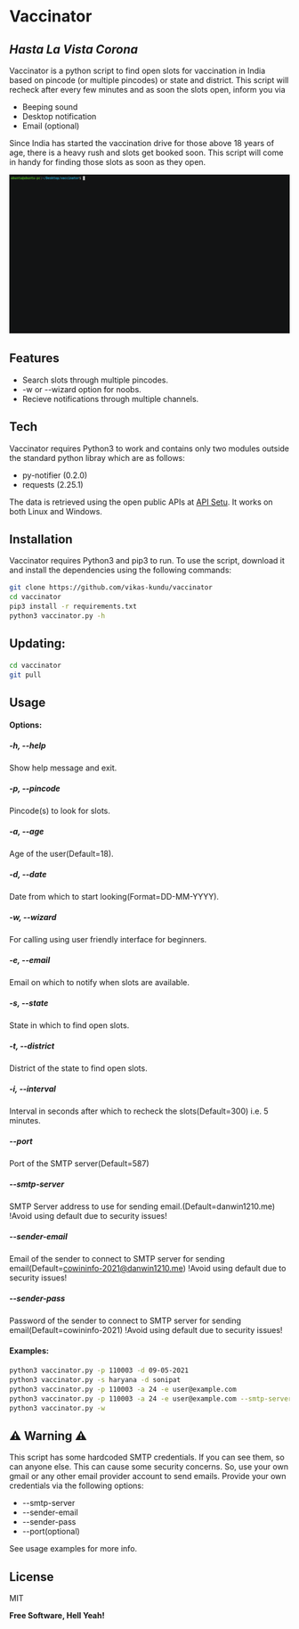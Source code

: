 # Vaccinator
## _Hasta La Vista Corona_
Vaccinator is a python script to find open slots for vaccination in India based on pincode (or multiple pincodes) or state and district. This script will recheck after every few minutes and as soon the slots open, inform you via
- Beeping sound
- Desktop notification
- Email (optional)

Since India has started the vaccination drive for those above 18 years of age, there is a heavy rush and slots get booked soon. This script will come in handy for finding those slots as soon as they open.

![Alt Text](https://github.com/vikas-kundu/vaccinator/blob/main/usage.gif)

## Features

- Search slots through multiple pincodes.
- -w or --wizard option for noobs.
- Recieve notifications through multiple channels.

## Tech
Vaccinator requires Python3 to work and contains only two modules outside the standard python libray which are as follows:
- py-notifier (0.2.0)
- requests (2.25.1)

The data is retrieved using the open public APIs at [API Setu](https://apisetu.gov.in/public/marketplace/api/cowin). It works on both Linux and Windows.

## Installation

Vaccinator requires Python3 and pip3 to run. To use the script, download it and install the dependencies using the following commands: 
```sh
git clone https://github.com/vikas-kundu/vaccinator
cd vaccinator
pip3 install -r requirements.txt
python3 vaccinator.py -h
```
## Updating:
```sh
cd vaccinator
git pull
```

## Usage 
#### Options:
#####  -h, --help
Show help message and exit.
#####  -p, --pincode 
Pincode(s) to look for slots.
#####  -a, --age
Age of the user(Default=18).
#####  -d, --date
Date from which to start looking(Format=DD-MM-YYYY).
#####  -w, --wizard
For calling using user friendly interface for beginners.
#####  -e, --email 
Email on which to notify when slots are available.
#####  -s, --state 
State in which to find open slots.
#####  -t, --district 
District of the state to find open slots.
#####  -i, --interval 
Interval in seconds after which to recheck the slots(Default=300) i.e. 5 minutes.
#####  --port 
Port of the SMTP server(Default=587)
#####  --smtp-server
SMTP Server address to use for sending email.(Default=danwin1210.me) !Avoid using default due to security issues!
#####  --sender-email
Email of the sender to connect to SMTP server for sending email(Default=cowininfo-2021@danwin1210.me) !Avoid using default due to security issues!
#####  --sender-pass 
Password of the sender to connect to SMTP server for sending email(Default=cowininfo-2021) !Avoid using default due to security issues!

#### Examples:
```sh
python3 vaccinator.py -p 110003 -d 09-05-2021
python3 vaccinator.py -s haryana -d sonipat
python3 vaccinator.py -p 110003 -a 24 -e user@example.com
python3 vaccinator.py -p 110003 -a 24 -e user@example.com --smtp-server smtp.gmail.com --sender-email username@gmail.com --sender-pass my_gmail_password
python3 vaccinator.py -w 
```
## ⚠️ Warning ⚠️
This script has some hardcoded SMTP credentials. If you can see them, so can anyone else. This can cause some security concerns. So, use your own gmail or any other email provider account to send emails. Provide your own credentials via the following options:
- --smtp-server
- --sender-email
- --sender-pass
- --port(optional)

See usage examples for more info.
## License

MIT

**Free Software, Hell Yeah!**

